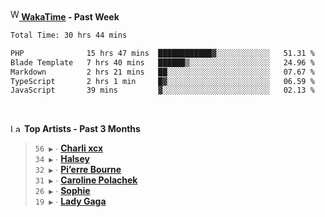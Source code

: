 <img src="https://github.com/dxnter/dxnter/assets/17434202/67b21fa4-d36d-46f9-9dec-f23d976b00ef" alt="WakaTime Logo" width="14" height="18"/><a href="https://wakatime.com/@dxnter" target="_blank"><strong> WakaTime</strong></a><strong> - Past Week</strong>

<!--START_SECTION:waka-->

```txt
Total Time: 30 hrs 44 mins

PHP              15 hrs 47 mins  ████████████▓░░░░░░░░░░░░   51.31 %
Blade Template   7 hrs 40 mins   ██████▒░░░░░░░░░░░░░░░░░░   24.96 %
Markdown         2 hrs 21 mins   ██░░░░░░░░░░░░░░░░░░░░░░░   07.67 %
TypeScript       2 hrs 1 min     █▓░░░░░░░░░░░░░░░░░░░░░░░   06.59 %
JavaScript       39 mins         ▓░░░░░░░░░░░░░░░░░░░░░░░░   02.13 %
```

<!--END_SECTION:waka-->

<br/>

<!--START_LASTFM_ARTISTS:{"period": "3month", "rows": 6}-->
<a href="https://last.fm" target="_blank"><img src="https://user-images.githubusercontent.com/17434202/215290617-e793598d-d7c9-428f-9975-156db1ba89cc.svg" alt="Last.fm Logo" width="18" height="13"/></a> **Top Artists - Past 3 Months**

> `56 ▶️` ∙ **[Charli xcx](https://www.last.fm/music/Charli+xcx)**<br/>
> `34 ▶️` ∙ **[Halsey](https://www.last.fm/music/Halsey)**<br/>
> `32 ▶️` ∙ **[Pi’erre Bourne](https://www.last.fm/music/Pi%E2%80%99erre+Bourne)**<br/>
> `31 ▶️` ∙ **[Caroline Polachek](https://www.last.fm/music/Caroline+Polachek)**<br/>
> `26 ▶️` ∙ **[Sophie](https://www.last.fm/music/Sophie)**<br/>
> `19 ▶️` ∙ **[Lady Gaga](https://www.last.fm/music/Lady+Gaga)**<br/>
<!--END_LASTFM_ARTISTS-->
